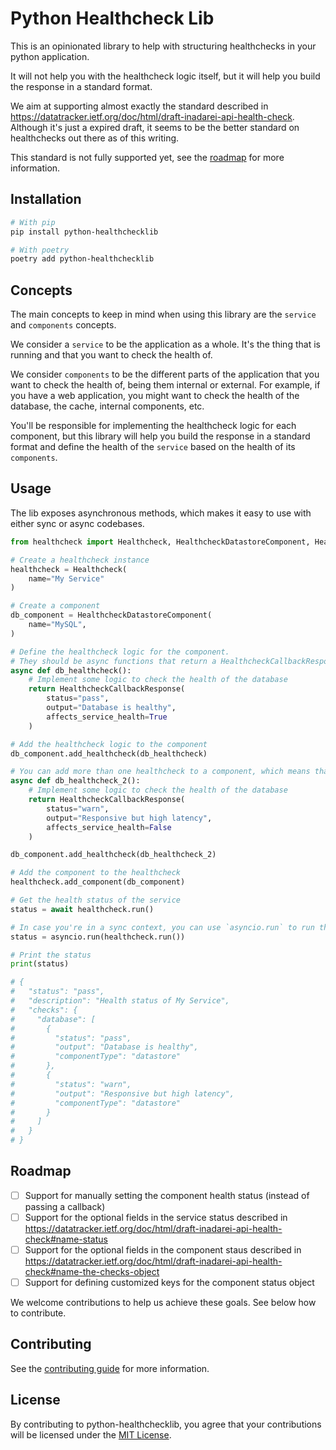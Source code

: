 # Python Healthcheck Lib

This is an opinionated library to help with structuring healthchecks in your python application.

It will not help you with the healthcheck logic itself, but it will help you build the response in a standard format.

We aim at supporting almost exactly the standard described in https://datatracker.ietf.org/doc/html/draft-inadarei-api-health-check. Although it's just a expired draft, it seems to be the better standard on healthchecks out there as of this writing.

This standard is not fully supported yet, see the [roadmap](#roadmap) for more information.

## Installation

```bash
# With pip
pip install python-healthchecklib

# With poetry
poetry add python-healthchecklib
```

## Concepts

The main concepts to keep in mind when using this library are the `service` and `components` concepts.

We consider a `service` to be the application as a whole. It's the thing that is running and that you want to check the health of.

We consider `components` to be the different parts of the application that you want to check the health of, being them internal or external. For example, if you have a web application, you might want to check the health of the database, the cache, internal components, etc.

You'll be responsible for implementing the healthcheck logic for each component, but this library will help you build the response in a standard format and define the health of the `service` based on the health of its `components`.

## Usage

The lib exposes asynchronous methods, which makes it easy to use with either sync or async codebases.

```python
from healthcheck import Healthcheck, HealthcheckDatastoreComponent, HealthcheckCallbackResponse

# Create a healthcheck instance
healthcheck = Healthcheck(
    name="My Service"
)

# Create a component
db_component = HealthcheckDatastoreComponent(
    name="MySQL",
)

# Define the healthcheck logic for the component.
# They should be async functions that return a HealthcheckCallbackResponse
async def db_healthcheck():
    # Implement some logic to check the health of the database
    return HealthcheckCallbackResponse(
        status="pass",
        output="Database is healthy",
        affects_service_health=True
    )

# Add the healthcheck logic to the component
db_component.add_healthcheck(db_healthcheck)

# You can add more than one healthcheck to a component, which means that this is a component made of multiple instances.
async def db_healthcheck_2():
    # Implement some logic to check the health of the database
    return HealthcheckCallbackResponse(
        status="warn",
        output="Responsive but high latency",
        affects_service_health=False
    )

db_component.add_healthcheck(db_healthcheck_2)

# Add the component to the healthcheck
healthcheck.add_component(db_component)

# Get the health status of the service
status = await healthcheck.run()

# In case you're in a sync context, you can use `asyncio.run` to run the async code:
status = asyncio.run(healthcheck.run())

# Print the status
print(status)

# {
#   "status": "pass",
#   "description": "Health status of My Service",
#   "checks": {
#     "database": [
#       {
#         "status": "pass",
#         "output": "Database is healthy",
#         "componentType": "datastore"
#       },
#       {
#         "status": "warn",
#         "output": "Responsive but high latency",
#         "componentType": "datastore"
#       }
#     ]
#   }
# }
```

## Roadmap

- [ ] Support for manually setting the component health status (instead of passing a callback)
- [ ] Support for the optional fields in the service status described in https://datatracker.ietf.org/doc/html/draft-inadarei-api-health-check#name-status
- [ ] Support for the optional fields in the component staus described in https://datatracker.ietf.org/doc/html/draft-inadarei-api-health-check#name-the-checks-object
- [ ] Support for defining customized keys for the component status object

We welcome contributions to help us achieve these goals. See below how to contribute.

## Contributing

See the [contributing guide](CONTRIBUTING.md) for more information.

## License

By contributing to python-healthchecklib, you agree that your contributions will be licensed under the [MIT License](https://opensource.org/licenses/MIT).